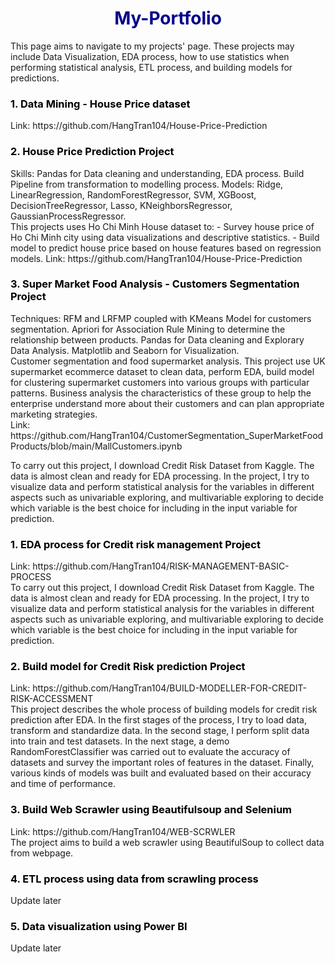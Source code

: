 <h1 style = 'color:darkblue; text-align:center'>My-Portfolio</h1>
This page aims to navigate to my projects' page. These projects may include Data Visualization, EDA process, how to use statistics when performing statistical analysis, ETL process, and building models for predictions.

<h3 style = 'color:black; text-align:left'>1. Data Mining - House Price dataset</h3> 
Link: https://github.com/HangTran104/House-Price-Prediction
<br>
<h3 style = 'color:black; text-align:left'>2. House Price Prediction Project</h3> 
Skills: Pandas for Data cleaning and understanding, EDA process. Build Pipeline from transformation to modelling process. Models: Ridge, LinearRegression, RandomForestRegressor, SVM, XGBoost, DecisionTreeRegressor, Lasso, KNeighborsRegressor, GaussianProcessRegressor.
<br>
This projects uses Ho Chi Minh House dataset to:
- Survey house price of Ho Chi Minh city using data visualizations and descriptive statistics.
- Build model to predict house price based on house features based on regression models.
Link: https://github.com/HangTran104/House-Price-Prediction
<br>

<h3 style = 'color:black; text-align:left'>3. Super Market Food Analysis - Customers Segmentation Project</h3> 
Techniques: RFM and LRFMP coupled with KMeans Model for customers segmentation. Apriori for Association Rule Mining to determine the relationship between products. Pandas for Data cleaning and Explorary Data Analysis. Matplotlib and Seaborn for Visualization.
<br>
Customer segmentation and food supermarket analysis. This project use UK supermarket ecommerce dataset to clean data, perform EDA, build model for clustering supermarket customers into various groups with particular patterns. Business analysis the characteristics of these group to help the enterprise understand more about their customers and can plan appropriate marketing strategies.
<br>
Link: https://github.com/HangTran104/CustomerSegmentation_SuperMarketFoodProducts/blob/main/MallCustomers.ipynb


To carry out this project, I download Credit Risk Dataset from Kaggle. The data is almost clean and ready for EDA processing. In the project, I try to visualize data and perform statistical analysis for the variables in different aspects such as univariable exploring, and multivariable exploring to decide which variable is the best choice for including in the input variable for prediction.
<h3 style = 'color:black; text-align:left'>1. EDA process for Credit risk management Project</h3> 
Link: https://github.com/HangTran104/RISK-MANAGEMENT-BASIC-PROCESS
<br>
To carry out this project, I download Credit Risk Dataset from Kaggle. The data is almost clean and ready for EDA processing. In the project, I try to visualize data and perform statistical analysis for the variables in different aspects such as univariable exploring, and multivariable exploring to decide which variable is the best choice for including in the input variable for prediction.

<h3 style = 'color:black; text-align:left'>2. Build model for Credit Risk prediction Project</h3>
Link: https://github.com/HangTran104/BUILD-MODELLER-FOR-CREDIT-RISK-ACCESSMENT
<br>
This project describes the whole process of building models for credit risk prediction after EDA. In the first stages of the process, I try to load data, transform and standardize data. In the second stage, I perform split data into train and test datasets. In the next stage, a demo RandomForestClassifier was carried out to evaluate the accuracy of datasets and survey the important roles of features in the dataset. Finally, various kinds of models was built and evaluated based on their accuracy and time of performance.

<h3 style = 'color:black; text-align:left'>3. Build Web Scrawler using Beautifulsoup and Selenium</h3> 
Link: https://github.com/HangTran104/WEB-SCRWLER
<br>
The project aims to build a web scrawler using BeautifulSoup to collect data from webpage.

<h3 style = 'color:black; text-align:left'>4. ETL process using data from scrawling process</h3> 
Update later


<h3 style = 'color:black; text-align:left'>5. Data visualization using Power BI</h3>  
Update later
